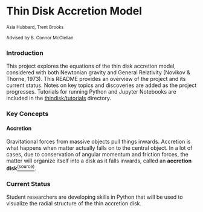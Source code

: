 # Thin Disk Accretion Model
<sub>Asia Hubbard, Trent Brooks

<sup>Advised by B. Connor McClellan
  
### Introduction

This project explores the equations of the thin disk accretion model, considered with both Newtonian gravity and General Relativity (Novikov & Thorne, 1973). This README provides an overview of the project and its current status. Notes on key topics and discoveries are added as the project progresses. Tutorials for running Python and Jupyter Notebooks are included in the [thindisk/tutorials](tutorials) directory.
  
### Key Concepts
  
#### Accretion
  Gravitational forces from massive objects pull things inwards. Accretion is what happens when matter actually falls on to the central object. In a lot of cases, due to conservation of angular momentum and friction forces, the matter will organize itself into a disk as it falls inwards, called an **accretion disk**[<sup>(source)](https://en.wikipedia.org/wiki/Accretion_disk).

  
### Current Status
  
Student researchers are developing skills in Python that will be used to visualize the radial structure of the thin accretion disk. 
